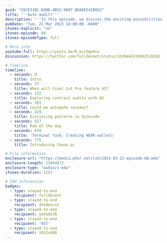 ```yaml
---
guid: "C6CE31BC-E00D-4B52-9607-8DA6EE42B6E2"
title: '''Auto audit?'''
description: '''In this episode, we discuss the exciting possibilities of AI in Final Cut Pro and touch upon contract audits using AI. We delve into automating reviews, patterns in bytecode, and features of Codespaces. A significant part of the discussion is focused on the intriguing potential of GPT-4 in code audits and comparing GPT-3 and GPT-4 in creating a NEAR command line. An exciting new product, tbone.ai, is introduced towards the end.''' 
pubDate: "Tue, 21 Mar 2023 18:00:00 -0400"
itunes-explicit: "no"
itunes-episode: 68
itunes-episodeType: full

# More info
youtube-full: https://youtu.be/R_eccOqeXns
discussion: https://twitter.com/fulldecent/status/1638442410492526592

# Timeline
timeline:
  - seconds: 0
    title: Intro
  - seconds: 37
    title: When will Final Cut Pro feature AI?
  - seconds: 122
    title: Exploring contract audits with AI
  - seconds: 391
    title: Could we automate reviews?
  - seconds: 429
    title: Discussing patterns in bytecode
  - seconds: 527
    title: Rum of the day
  - seconds: 639
    title: 'Terminal task: Creating NEAR wallets'
  - seconds: 775
    title: Introducing tbone.ai

# File information
enclosure-url: "https://media.phor.net/csh/2023-03-21-episode-68.m4a"
enclosure-length: 23044873
enclosure-type: "audio/x-m4a"
itunes-duration: 1152

# CSH information
badges:
  - type: stayed-to-end
    recipient: fulldecent
  - type: stayed-to-end
    recipient: dtedesco1
  - type: stayed-to-end
    recipient: yodude38
  - type: stayed-to-end
    recipient: '037'
  - type: stayed-to-end
    recipient: t012n4d0
---
```

